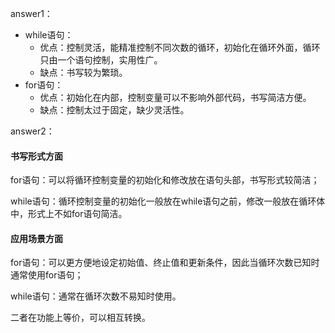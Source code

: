 answer1：
+ while语句：
    + 优点：控制灵活，能精准控制不同次数的循环，初始化在循环外面，循环只由一个语句控制，实用性广。
    + 缺点：书写较为繁琐。
+ for语句：
    + 优点：初始化在内部，控制变量可以不影响外部代码，书写简洁方便。
    + 缺点：控制太过于固定，缺少灵活性。

answer2：
#### 书写形式方面

for语句：可以将循环控制变量的初始化和修改放在语句头部，书写形式较简洁；

while语句：循环控制变量的初始化一般放在while语句之前，修改一般放在循环体中，形式上不如for语句简洁。

#### 应用场景方面

for语句：可以更方便地设定初始值、终止值和更新条件，因此当循环次数已知时通常使用for语句；

while语句：通常在循环次数不易知时使用。




二者在功能上等价，可以相互转换。

